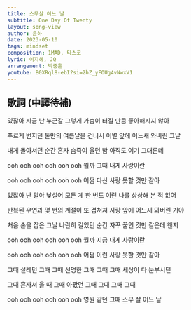 ```yaml
---
title: 스무살 어느 날
subtitle: One Day Of Twenty
layout: song-view
author: 윤하
date: 2023-05-10
tags: mindset
composition: 1MAD, 타스코
lyric: 이지혜, JQ
arrangement: 박중훈
youtube: B0XRql8-ebI?si=2hZ_yFOUg4vNwxV1
---
```


## 歌詞 (中譯待補)

있잖아 지금 난
누군갈 그렇게
가슴이 터질 만큼
좋아해지지 않아

푸르게 번지던
둘만의 여름날을 건너서
이별 앞에
어느새
와버린 그날

내게 돌아서던 순간
혼자 숨죽여 울던 밤
아직도 여기
그대론데

ooh ooh ooh
ooh ooh ooh
뭘까 그때 내게
사랑이란

ooh ooh ooh
ooh ooh ooh
어쩜 다신 사랑
못할 것만 같아

있잖아 난 말야
낯설어 모든 게
한 번도 이런 나를
상상해 본 적 없어

반복된 우연과
몇 번의 계절이 또 겹쳐져
사랑 앞에
어느새
와버린 거야

처음 손을 잡은 그날
나란히 걸었던 순간
자꾸 꿈인 것만 같은데
왠지

ooh ooh ooh
ooh ooh ooh
뭘까 지금 내게
사랑이란

ooh ooh ooh
ooh ooh ooh
어쩜 이런 사랑
못할 것만 같아

그때 설레던 그때
그때 선명한 그때
그때 그때
세상이 다 눈부시던

그때 혼자서 울 때
그때 아팠던 그때
그때 그때 그때

ooh ooh ooh
ooh ooh ooh
영원 같던 그때
스무 살 어느 날
